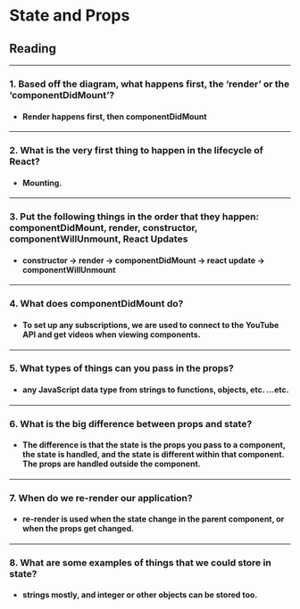 # State and Props
## Reading
----------------
### 1. Based off the diagram, what happens first, the ‘render’ or the ‘componentDidMount’?

* ####  Render happens first, then componentDidMount
-----

### 2. What is the very first thing to happen in the lifecycle of React?

* ####  Mounting.
---------

### 3. Put the following things in the order that they happen: componentDidMount, render, constructor, componentWillUnmount, React Updates

* ####  constructor -> render -> componentDidMount -> react update -> componentWillUnmount
-----

### 4. What does componentDidMount do?

* ####  To set up any subscriptions, we are used to connect to the YouTube API and get videos when viewing components.
------

### 5. What types of things can you pass in the props?
* ####  any JavaScript data type from strings to functions, objects, etc. ...etc.
----

### 6. What is the big difference between props and state?
* ####  The difference is that the state is the props you pass to a component, the state is handled, and the state is different within that component. The props are handled outside the component.
-----

### 7. When do we re-render our application?
* ####  re-render is used when the state change in the parent component, or when the props get changed.
-------

### 8. What are some examples of things that we could store in state?
* ####  strings mostly, and integer or other objects can be stored too.
